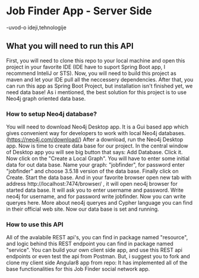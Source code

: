 # Job Finder App - Server Side

-uvod-o ideji,tehnologije
## What you will need to run this API
First, you will need to clone this repo to your local machine 
and open this project in your favorite IDE (IDE have to suport Spring Boot app, I recommend InteliJ or STS).
Now, you will need to build this project as maven and let your IDE pull all the neccessery dependencies. 
After that, you can run this app as Spring Boot Project, but installation isn't finished yet, we need data base!
As i mentioned, the best solution for this project is to use Neo4j graph oriented data base. 
### How to setup Neo4j database?
You will need to download Neo4j Desktop app. 
It is a Gui based app which gives convenient way for developers to work with local Neo4j databases. (https://neo4j.com/download/)
After a download, run the Neo4j Desktop app. Now is time to create data base for our project. 
In the central window of Desktop app you will see big button that says: Add Database. Click it. Now click on the "Create a Local Graph".
You will have to enter some initial data for out data base. Name your graph: "jobfinder", for password enter "jobfinder" 
and choose 3.5.18 version of the data base. Finally click on Create. Start the data base. And in your favorite browser open new tab with
address http://localhost:7474/browser/ , it will open neo4j browser for started data base. It will ask you to enter username and password. Write neo4j for username, and for password write jobfinder. Now you can write queryes here. More about neo4j queryes and Cypher language you can find in their official web site.
Now our data base is set and running.
### How to use this API
All of the avalabile REST api's, you can find in package named "resource", 
and logic behind this REST endpoint you can find in package named "service".
You can build your own client side app, and use this REST api endpoints or even test the api from Postman.
But, i suggest you to fork and clone my client side Angular8 app from repo: 
It has implemented all of the base functionalities for this Job Finder social network app.

